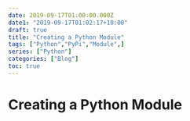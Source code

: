 ```yaml
---
date: 2019-09-17T01:00:00.000Z
date1: "2019-09-17T01:02:17+10:00"
draft: true
title: "Creating a Python Module"
tags: ["Python","PyPi","Module",]
series: ["Python"]
categories: ["Blog"]
toc: true
---
```


# Creating a Python Module

